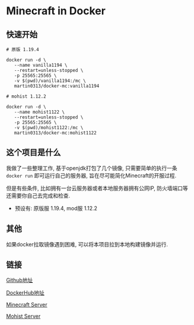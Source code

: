 # Minecraft in Docker

## 快速开始

```
# 原版 1.19.4

docker run -d \
   --name vanilla1194 \
   --restart=unless-stopped \
   -p 25565:25565 \
   -v $(pwd)/vanilla1194:/mc \
   martin0313/docker-mc:vanilla1194

# mohist 1.12.2

docker run -d \
   --name mohist1122 \
   --restart=unless-stopped \
   -p 25565:25565 \
   -v $(pwd)/mohist1122:/mc \
   martin0313/docker-mc:mohist1122
```

## 这个项目是什么

我做了一些整理工作, 基于openjdk打包了几个镜像, 只需要简单的执行一条 `docker run` 即可运行自己的服务器, 旨在尽可能简化Minecraft的开服过程. 

但是有些条件, 比如拥有一台云服务器或者本地服务器拥有公网IP, 防火墙端口等还需要你自己去完成和检查.

- 预设有: 原版服 1.19.4, mod服 1.12.2


## 其他

如果docker拉取镜像遇到困难, 可以将本项目拉到本地构建镜像并运行. 

## 链接

[Github地址](https://github.com/mty0313/docker-mc)

[DockerHub地址](https://hub.docker.com/r/martin0313/docker-mc)

[Minecraft Server](https://www.minecraft.net/zh-hans/download/server)

[Mohist Server](https://mohistmc.com/)
